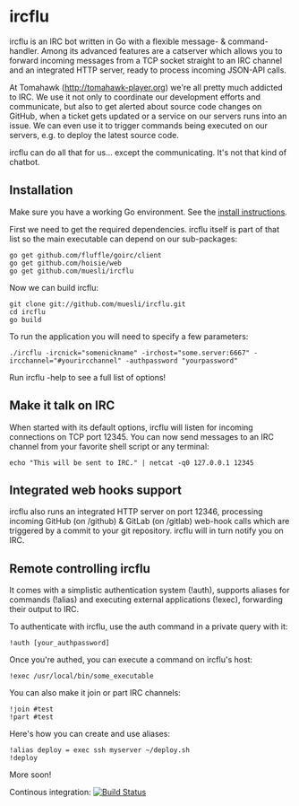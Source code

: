 ircflu
======

ircflu is an IRC bot written in Go with a flexible message- & command-handler.
Among its advanced features are a catserver which allows you to forward incoming
messages from a TCP socket straight to an IRC channel and an integrated HTTP
server, ready to process incoming JSON-API calls.

At Tomahawk (http://tomahawk-player.org) we're all pretty much addicted to IRC.
We use it not only to coordinate our development efforts and communicate, but
also to get alerted about source code changes on GitHub, when a ticket gets
updated or a service on our servers runs into an issue. We can even use it to
trigger commands being executed on our servers, e.g. to deploy the latest
source code.

ircflu can do all that for us... except the communicating. It's not that kind
of chatbot.

## Installation

Make sure you have a working Go environment. See the [install instructions](http://golang.org/doc/install.html).

First we need to get the required dependencies. ircflu itself is part of that
list so the main executable can depend on our sub-packages:

    go get github.com/fluffle/goirc/client
    go get github.com/hoisie/web
    go get github.com/muesli/ircflu

Now we can build ircflu:

    git clone git://github.com/muesli/ircflu.git
    cd ircflu
    go build

To run the application you will need to specify a few parameters:

    ./ircflu -ircnick="somenickname" -irchost="some.server:6667" -ircchannel="#yourircchannel" -authpassword "yourpassword"

Run ircflu -help to see a full list of options!

## Make it talk on IRC

When started with its default options, ircflu will listen for incoming
connections on TCP port 12345. You can now send messages to an IRC channel
from your favorite shell script or any terminal:

    echo "This will be sent to IRC." | netcat -q0 127.0.0.1 12345

## Integrated web hooks support

ircflu also runs an integrated HTTP server on port 12346, processing incoming
GitHub (on /github) & GitLab (on /gitlab) web-hook calls which are triggered
by a commit to your git repository. ircflu will in turn notify you on IRC.

## Remote controlling ircflu

It comes with a simplistic authentication system (!auth), supports aliases for
commands (!alias) and executing external applications (!exec), forwarding their
output to IRC.

To authenticate with ircflu, use the auth command in a private query with it:

    !auth [your_authpassword]

Once you're authed, you can execute a command on ircflu's host:

    !exec /usr/local/bin/some_executable

You can also make it join or part IRC channels:

    !join #test
    !part #test

Here's how you can create and use aliases:

    !alias deploy = exec ssh myserver ~/deploy.sh
    !deploy

More soon!

Continous integration: [![Build Status](https://secure.travis-ci.org/muesli/ircflu.png)](http://travis-ci.org/muesli/ircflu)
